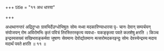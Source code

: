 +++
title = "११ अध धारया"

+++

अधाथानन्तरं अद्रिदुग्धाः ग्रावभिर्देउग्धोभिषुतः सोमः मध्वा मदकारिण्याधारया पृ- चानः देवान् सम्पर्चयन् संयोजयन् रोम अविरोमभिः कृतं पवित्रं तिरस्तिरस्कृत्य व्यवधा- यकङ्कृत्वा पवते कलशेषु क्षरति । किञ्च इन्द्रस्यसख्यं सखिभावङ्कर्मवा जुषाणः सेवमानः देवोद्योतमानः मत्सरोमदकरइन्दुः सोमः देवस्येन्द्रस्य मदाय मदार्थं पवते क्षरति ॥ ११ ॥